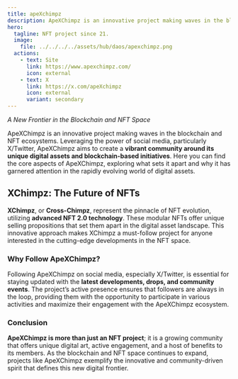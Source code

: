 ```yaml
---
title: apeXchimpz
description: ApeXChimpz is an innovative project making waves in the blockchain and NFT ecosystems. Leveraging the power of social media
hero:
  tagline: NFT project since 21.
  image: 
    file: ../../../../assets/hub/daos/apexchimpz.png
  actions:
    - text: Site
      link: https://www.apexchimpz.com/
      icon: external
    - text: X
      link: https://x.com/apeXchimpz
      icon: external
      variant: secondary
---
```


*A New Frontier in the Blockchain and NFT Space*

ApeXChimpz is an innovative project making waves in the blockchain and NFT ecosystems. Leveraging the power of social media, particularly X/Twitter, ApeXChimpz aims to create a **vibrant community around its unique digital assets and blockchain-based initiatives**. Here you can find the core aspects of ApeXChimpz, exploring what sets it apart and why it has garnered attention in the rapidly evolving world of digital assets.

## XChimpz: The Future of NFTs
**XChimpz**, or **Cross-Chimpz**, represent the pinnacle of NFT evolution, utilizing **advanced NFT 2.0 technology**. These modular NFTs offer unique selling propositions that set them apart in the digital asset landscape. This innovative approach makes XChimpz a must-follow project for anyone interested in the cutting-edge developments in the NFT space.

### Why Follow ApeXChimpz?
Following ApeXChimpz on social media, especially X/Twitter, is essential for staying updated with the **latest developments, drops, and community events**. The project’s active presence ensures that followers are always in the loop, providing them with the opportunity to participate in various activities and maximize their engagement with the ApeXChimpz ecosystem.

### Conclusion
**ApeXChimpz is more than just an NFT project**; it is a growing community that offers unique digital art, active engagement, and a host of benefits to its members. As the blockchain and NFT space continues to expand, projects like ApeXChimpz exemplify the innovative and community-driven spirit that defines this new digital frontier.
